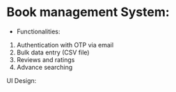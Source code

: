 # Book management System: 
- Functionalities:
1. Authentication with OTP via email
2. Bulk data entry (CSV file)
3. Reviews and ratings
4. Advance searching

UI Design:

